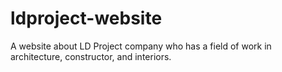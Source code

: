 # ldproject-website
A website about LD Project company who has a field of work in architecture, constructor, and interiors.
